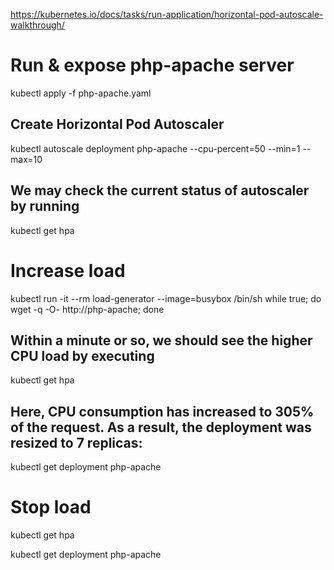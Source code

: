 https://kubernetes.io/docs/tasks/run-application/horizontal-pod-autoscale-walkthrough/

# Run & expose php-apache server

kubectl apply -f php-apache.yaml

## Create Horizontal Pod Autoscaler

kubectl autoscale deployment php-apache --cpu-percent=50 --min=1 --max=10

## We may check the current status of autoscaler by running

kubectl get hpa

# Increase load

kubectl run -it --rm load-generator --image=busybox /bin/sh
while true; do wget -q -O- http://php-apache; done

## Within a minute or so, we should see the higher CPU load by executing

kubectl get hpa

## Here, CPU consumption has increased to 305% of the request. As a result, the deployment was resized to 7 replicas:

kubectl get deployment php-apache

# Stop load

kubectl get hpa

kubectl get deployment php-apache
